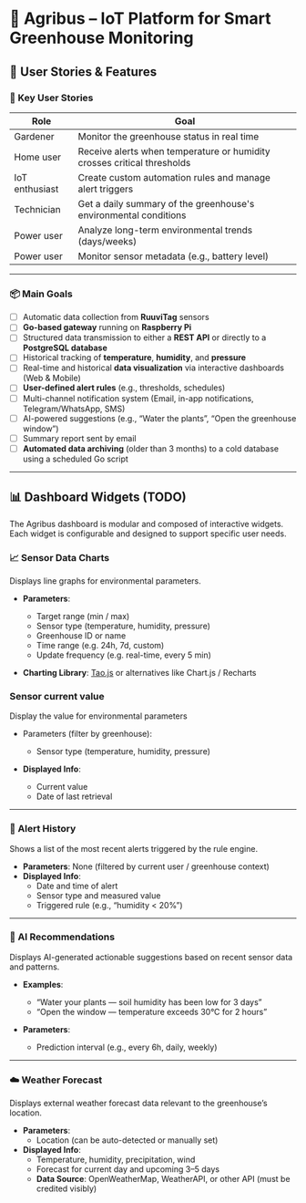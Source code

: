 # 🌱 Agribus – IoT Platform for Smart Greenhouse Monitoring

## 🧪 User Stories & Features

### 🎯 Key User Stories

| Role           | Goal                                                                    |
| -------------- | ----------------------------------------------------------------------- |
| Gardener       | Monitor the greenhouse status in real time                              |
| Home user      | Receive alerts when temperature or humidity crosses critical thresholds |
| IoT enthusiast | Create custom automation rules and manage alert triggers                |
| Technician     | Get a daily summary of the greenhouse's environmental conditions        |
| Power user     | Analyze long-term environmental trends (days/weeks)                     |
| Power user     | Monitor sensor metadata (e.g., battery level)                           |

---

### 📦 Main Goals

- [ ] Automatic data collection from **RuuviTag** sensors
- [ ] **Go-based gateway** running on **Raspberry Pi**
- [ ] Structured data transmission to either a **REST API** or directly to a **PostgreSQL database**
- [ ] Historical tracking of **temperature**, **humidity**, and **pressure**
- [ ] Real-time and historical **data visualization** via interactive dashboards (Web & Mobile)
- [ ] **User-defined alert rules** (e.g., thresholds, schedules)
- [ ] Multi-channel notification system (Email, in-app notifications, Telegram/WhatsApp, SMS)
- [ ] AI-powered suggestions (e.g., “Water the plants”, “Open the greenhouse window”)
- [ ] Summary report sent by email
- [ ] **Automated data archiving** (older than 3 months) to a cold database using a scheduled Go script

---

## 📊 Dashboard Widgets (TODO)

The Agribus dashboard is modular and composed of interactive widgets. Each widget is configurable and designed to support specific user needs.

### 📈 Sensor Data Charts

Displays line graphs for environmental parameters.

- **Parameters**:

  - Target range (min / max)
  - Sensor type (temperature, humidity, pressure)
  - Greenhouse ID or name
  - Time range (e.g. 24h, 7d, custom)
  - Update frequency (e.g. real-time, every 5 min)

- **Charting Library**: [Tao.js](https://tao.js.org) or alternatives like Chart.js / Recharts

### Sensor current value

Display the value for environmental parameters

- Parameters (filter by greenhouse):

  - Sensor type (temperature, humidity, pressure)

- **Displayed Info**:
  - Current value
  - Date of last retrieval

---

### 🚨 Alert History

Shows a list of the most recent alerts triggered by the rule engine.

- **Parameters**: None (filtered by current user / greenhouse context)
- **Displayed Info**:
  - Date and time of alert
  - Sensor type and measured value
  - Triggered rule (e.g., “humidity < 20%”)

---

### 🤖 AI Recommendations

Displays AI-generated actionable suggestions based on recent sensor data and patterns.

- **Examples**:

  - “Water your plants — soil humidity has been low for 3 days”
  - “Open the window — temperature exceeds 30°C for 2 hours”

- **Parameters**:
  - Prediction interval (e.g., every 6h, daily, weekly)

---

### ☁️ Weather Forecast

Displays external weather forecast data relevant to the greenhouse’s location.

- **Parameters**:
  - Location (can be auto-detected or manually set)
- **Displayed Info**:
  - Temperature, humidity, precipitation, wind
  - Forecast for current day and upcoming 3–5 days
  - **Data Source**: OpenWeatherMap, WeatherAPI, or other API (must be credited visibly)

